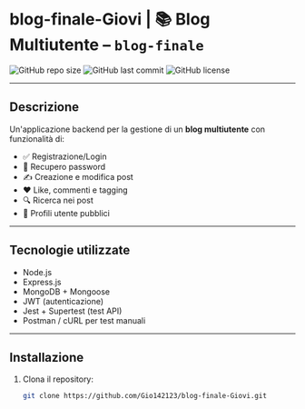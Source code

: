 # blog-finale-Giovi | 📚 Blog Multiutente – `blog-finale`

![GitHub repo size](https://img.shields.io/github/repo-size/Gio142123/blog-finale-Giovi)
![GitHub last commit](https://img.shields.io/github/last-commit/Gio142123/blog-finale-Giovi)
![GitHub license](https://img.shields.io/github/license/Gio142123/blog-finale-Giovi)

---

##  Descrizione

Un'applicazione backend per la gestione di un **blog multiutente** con funzionalità di:

- ✅ Registrazione/Login
- 🔐 Recupero password
- ✍️ Creazione e modifica post
- ❤️ Like, commenti e tagging
- 🔍 Ricerca nei post
- 👤 Profili utente pubblici

---

##  Tecnologie utilizzate

- Node.js
- Express.js
- MongoDB + Mongoose
- JWT (autenticazione)
- Jest + Supertest (test API)
- Postman / cURL per test manuali

---

## Installazione

1. Clona il repository:
   ```bash
   git clone https://github.com/Gio142123/blog-finale-Giovi.git
